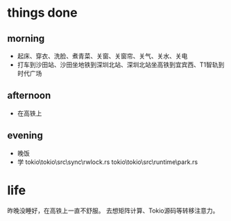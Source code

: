 # things done
## morning
* 起床、穿衣、洗脸、煮青菜、关窗、关窗帘、关气、关水、关电
* 打车到沙田站、沙田坐地铁到深圳北站、深圳北站坐高铁到宜宾西、T1智轨到时代广场
## afternoon
* 在高铁上
## evening
* 晚饭
* 学 tokio\tokio\src\sync\rwlock.rs
     tokio\tokio\src\runtime\park.rs

# life
昨晚没睡好，在高铁上一直不舒服。
去想矩阵计算、Tokio源码等转移注意力。
